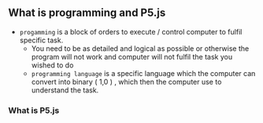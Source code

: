 ## What is programming  and P5.js
- `progamming` is a block of orders to execute / control computer to fulfil specific task.
	- You need to be as detailed and logical as possible or otherwise the program will not work and computer will not fulfil the task you wished to do
	- `programming language` is a specific language which the computer can convert into binary ( 1,0 ) , which then the computer use to understand the task.
### What is P5.js
